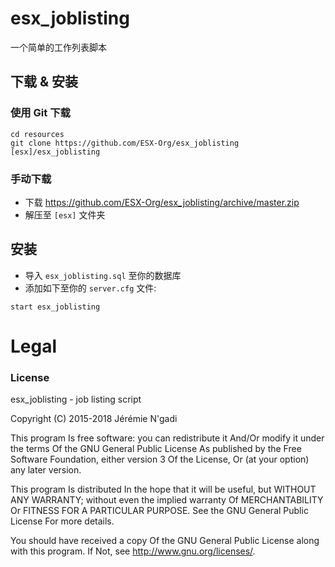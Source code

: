 # esx_joblisting
一个简单的工作列表脚本

## 下载 & 安装

### 使用 Git 下载
```
cd resources
git clone https://github.com/ESX-Org/esx_joblisting [esx]/esx_joblisting
```

### 手动下载
- 下载 https://github.com/ESX-Org/esx_joblisting/archive/master.zip
- 解压至 `[esx]` 文件夹

## 安装
- 导入 `esx_joblisting.sql` 至你的数据库
- 添加如下至你的 `server.cfg` 文件:

```
start esx_joblisting
```

# Legal
### License
esx_joblisting - job listing script

Copyright (C) 2015-2018 Jérémie N'gadi

This program Is free software: you can redistribute it And/Or modify it under the terms Of the GNU General Public License As published by the Free Software Foundation, either version 3 Of the License, Or (at your option) any later version.

This program Is distributed In the hope that it will be useful, but WITHOUT ANY WARRANTY; without even the implied warranty Of MERCHANTABILITY Or FITNESS FOR A PARTICULAR PURPOSE. See the GNU General Public License For more details.

You should have received a copy Of the GNU General Public License along with this program. If Not, see http://www.gnu.org/licenses/.
